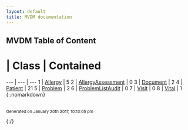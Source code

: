 ```yaml
---
layout: default
title: MVDM documentation
---
```

## MVDM Table of Content

 # | Class | Contained 
 --- | --- | --- 
1 | [Allergy](Allergy.md) | 5
2 | [AllergyAssessment](AllergyAssessment.md) | 0
3 | [Document](Document.md) | 2
4 | [Patient](Patient.md) | 21
5 | [Problem](Problem.md) | 2
6 | [ProblemListAudit](ProblemListAudit.md) | 0
7 | [Visit](Visit.md) | 0
8 | [Vital](Vital.md) | 1
{::nomarkdown} <br/><br/><p style="font-size: 11px">Generated on January 20th 2017, 10:13:05 pm</p>{:/}